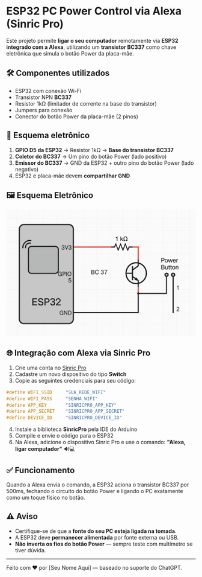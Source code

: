 
# ESP32 PC Power Control via Alexa (Sinric Pro)

Este projeto permite **ligar o seu computador** remotamente via **ESP32 integrado com a Alexa**, utilizando um **transistor BC337** como chave eletrônica que simula o botão Power da placa-mãe.

## 🛠️ Componentes utilizados

- ESP32 com conexão Wi-Fi
- Transistor NPN **BC337**
- Resistor 1kΩ (limitador de corrente na base do transistor)
- Jumpers para conexão
- Conector do botão Power da placa-mãe (2 pinos)

## 🔌 Esquema eletrônico

1. **GPIO D5 da ESP32** → Resistor 1kΩ → **Base do transistor BC337**
2. **Coletor do BC337** → Um pino do botão Power (lado positivo)
3. **Emissor do BC337** → GND da ESP32 + outro pino do botão Power (lado negativo)
4. ESP32 e placa-mãe devem **compartilhar GND**

## 🖼️ Esquema Eletrônico

![Diagrama do circuito](docs/esp32_power.png)

## 🌐 Integração com Alexa via Sinric Pro

1. Crie uma conta no [Sinric Pro](https://portal.sinric.pro)
2. Cadastre um novo dispositivo do tipo **Switch**
3. Copie as seguintes credenciais para seu código:

```cpp
#define WIFI_SSID     "SUA_REDE_WIFI"
#define WIFI_PASS     "SENHA_WIFI"
#define APP_KEY       "SINRICPRO_APP_KEY"
#define APP_SECRET    "SINRICPRO_APP_SECRET"
#define DEVICE_ID     "SINRICPRO_DEVICE_ID"
```

4. Instale a biblioteca **SinricPro** pela IDE do Arduino
5. Compile e envie o código para o ESP32
6. Na Alexa, adicione o dispositivo Sinric Pro e use o comando: **"Alexa, ligar computador"** 🔊💻

## ✅ Funcionamento

Quando a Alexa envia o comando, a ESP32 aciona o transistor BC337 por 500ms, fechando o circuito do botão Power e ligando o PC exatamente como um toque físico no botão.

## ⚠️ Aviso
- Certifique-se de que a **fonte do seu PC esteja ligada na tomada**.
- A ESP32 deve **permanecer alimentada** por fonte externa ou USB.
- **Não inverta os fios do botão Power** — sempre teste com multímetro se tiver dúvida.

---

Feito com ❤️ por [Seu Nome Aqui] — baseado no suporte do ChatGPT.
